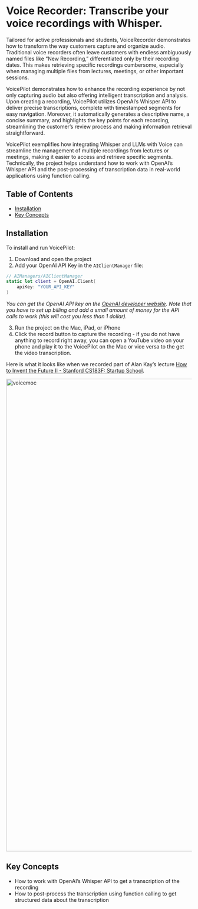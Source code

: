 # Voice Recorder: Transcribe your voice recordings with Whisper.

Tailored for active professionals and students, VoiceRecorder demonstrates how to transform the way customers capture and organize audio. Traditional voice recorders often leave customers with endless ambiguously named files like “New Recording,” differentiated only by their recording dates. This makes retrieving specific recordings cumbersome, especially when managing multiple files from lectures, meetings, or other important sessions. 

VoicePilot demonstrates how to enhance the recording experience by not only capturing audio but also offering intelligent transcription and analysis. Upon creating a recording, VoicePilot utilizes OpenAI’s Whisper API to deliver precise transcriptions, complete with timestamped segments for easy navigation. Moreover, it automatically generates a descriptive name, a concise summary, and highlights the key points for each recording, streamlining the customer’s review process and making information retrieval straightforward.

VoicePilot exemplifies how integrating Whisper and LLMs with Voice can streamline the management of multiple recordings from lectures or meetings, making it easier to access and retrieve specific segments. Technically, the project helps understand how to work with OpenAI’s Whisper API and the post-processing of transcription data in real-world applications using function calling. 

## Table of Contents
- [Installation](#installation)
- [Key Concepts](#key-concepts)

## Installation

To install and run VoicePilot:

1. Download and open the project
2. Add your OpenAI API Key in the `AIClientManager` file:

```swift
// AIManagers/AIClientManager
static let client = OpenAI.Client(
    apiKey: "YOUR_API_KEY"
)
```

*You can get the OpenAI API key on the [OpenAI developer website](https://platform.openai.com/). Note that you have to set up billing and add a small amount of money for the API calls to work (this will cost you less than 1 dollar).* 

3. Run the project on the Mac, iPad, or iPhone
4. Click the record button to capture the recording - if you do not have anything to record right away, you can open a YouTube video on your phone and play it to the VoicePilot on the Mac or vice versa to the get the video transcription. 

Here is what it looks like when we recorded part of Alan Kay’s lecture [How to Invent the Future II - Stanford CS183F: Startup School](https://youtu.be/1e8VZlPBx_0?si=bg_mchxsLDxFb8Hz).

 <img width="1280" alt="voicemoc" src="https://github.com/preternatural-explore/VoicePilot/assets/1157147/c5542492-b86b-4358-966e-0edbb268f88d"><br />


## Key Concepts

- How to work with OpenAI’s Whisper API to get a transcription of the recording
- How to post-process the transcription using function calling to get structured data about the transcription
